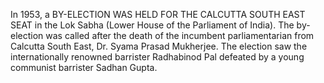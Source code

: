 In 1953, a BY-ELECTION WAS HELD FOR THE CALCUTTA SOUTH EAST SEAT in the Lok Sabha (Lower House of the Parliament of India). The by-election was called after the death of the incumbent parliamentarian from Calcutta South East, Dr. Syama Prasad Mukherjee. The election saw the internationally renowned barrister Radhabinod Pal defeated by a young communist barrister Sadhan Gupta.
